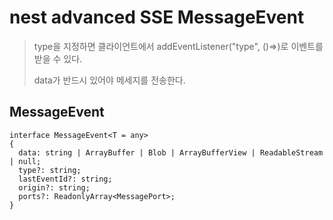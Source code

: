 # nest advanced SSE MessageEvent

> type을 지정하면 클라이언트에서 addEventListener("type", ()=>)로 이벤트를 받을 수 있다.
>
> data가 반드시 있어야 메세지를 전송한다.

## MessageEvent

```
interface MessageEvent<T = any>
{
  data: string | ArrayBuffer | Blob | ArrayBufferView | ReadableStream | null;
  type?: string;
  lastEventId?: string;
  origin?: string;
  ports?: ReadonlyArray<MessagePort>;
}
```
